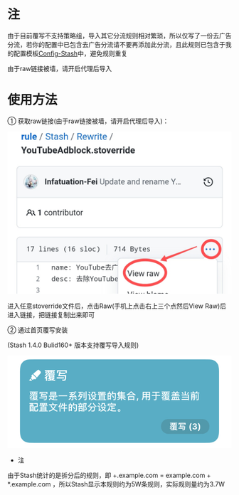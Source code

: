 注
===
由于目前覆写不支持策略组，导入其它分流规则相对繁琐，所以仅写了一份去广告分流，若你的配置中已包含去广告分流请不要再添加此分流，且此规则已包含于我的配置模板[Config-Stash](https://github.com/Infatuation-Fei/rule/blob/main/Stash/Config-Stash.yaml)中，避免规则重复

由于raw链接被墙，请开启代理后导入

使用方法
===
① 获取raw链接(由于raw链接被墙，请开启代理后导入)：

![](https://raw.githubusercontent.com/Infatuation-Fei/explain/main/Picture/%E8%8E%B7%E5%8F%96Raw%E9%93%BE%E6%8E%A5.jpg)

进入任意stoverride文件后，点击Raw(手机上点击右上三个点然后View Raw)后进入链接，把链接复制出来即可

② 通过首页覆写安装

(Stash 1.4.0 Bulid160+ 版本支持覆写导入规则)

![](https://raw.githubusercontent.com/Infatuation-Fei/explain/main/Picture/fuxie.jpg)

- 注

由于Stash统计的是拆分后的规则，即 +.example.com = example.com + *.example.com ，所以Stash显示本规则约为5W条规则，实际规则量约为3.7W
